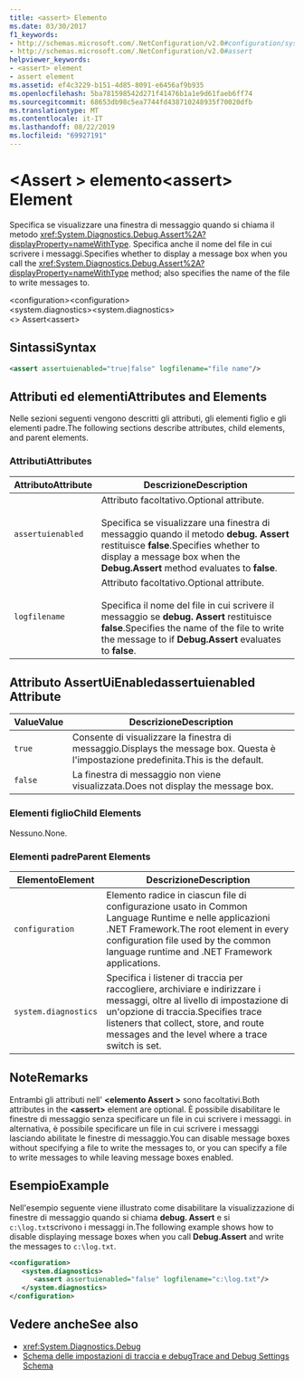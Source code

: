 ```yaml
---
title: <assert> Elemento
ms.date: 03/30/2017
f1_keywords:
- http://schemas.microsoft.com/.NetConfiguration/v2.0#configuration/system.diagnostics/assert
- http://schemas.microsoft.com/.NetConfiguration/v2.0#assert
helpviewer_keywords:
- <assert> element
- assert element
ms.assetid: ef4c3229-b151-4d85-8091-e6456af9b935
ms.openlocfilehash: 5ba781598542d271f41476b1a1e9d61faeb6ff74
ms.sourcegitcommit: 68653db98c5ea7744fd438710248935f70020dfb
ms.translationtype: MT
ms.contentlocale: it-IT
ms.lasthandoff: 08/22/2019
ms.locfileid: "69927191"
---
```

# <a name="assert-element"></a><span data-ttu-id="ece58-102">\<Assert > elemento</span><span class="sxs-lookup"><span data-stu-id="ece58-102">\<assert> Element</span></span>
<span data-ttu-id="ece58-103">Specifica se visualizzare una finestra di messaggio quando si chiama il metodo <xref:System.Diagnostics.Debug.Assert%2A?displayProperty=nameWithType>. Specifica anche il nome del file in cui scrivere i messaggi.</span><span class="sxs-lookup"><span data-stu-id="ece58-103">Specifies whether to display a message box when you call the <xref:System.Diagnostics.Debug.Assert%2A?displayProperty=nameWithType> method; also specifies the name of the file to write messages to.</span></span>  
  
 <span data-ttu-id="ece58-104">\<configuration></span><span class="sxs-lookup"><span data-stu-id="ece58-104">\<configuration></span></span>  
<span data-ttu-id="ece58-105">\<system.diagnostics></span><span class="sxs-lookup"><span data-stu-id="ece58-105">\<system.diagnostics></span></span>  
<span data-ttu-id="ece58-106">\<> Assert</span><span class="sxs-lookup"><span data-stu-id="ece58-106">\<assert></span></span>  
  
## <a name="syntax"></a><span data-ttu-id="ece58-107">Sintassi</span><span class="sxs-lookup"><span data-stu-id="ece58-107">Syntax</span></span>  
  
```xml  
<assert assertuienabled="true|false" logfilename="file name"/>  
```  
  
## <a name="attributes-and-elements"></a><span data-ttu-id="ece58-108">Attributi ed elementi</span><span class="sxs-lookup"><span data-stu-id="ece58-108">Attributes and Elements</span></span>  
 <span data-ttu-id="ece58-109">Nelle sezioni seguenti vengono descritti gli attributi, gli elementi figlio e gli elementi padre.</span><span class="sxs-lookup"><span data-stu-id="ece58-109">The following sections describe attributes, child elements, and parent elements.</span></span>  
  
### <a name="attributes"></a><span data-ttu-id="ece58-110">Attributi</span><span class="sxs-lookup"><span data-stu-id="ece58-110">Attributes</span></span>  
  
|<span data-ttu-id="ece58-111">Attributo</span><span class="sxs-lookup"><span data-stu-id="ece58-111">Attribute</span></span>|<span data-ttu-id="ece58-112">Descrizione</span><span class="sxs-lookup"><span data-stu-id="ece58-112">Description</span></span>|  
|---------------|-----------------|  
|`assertuienabled`|<span data-ttu-id="ece58-113">Attributo facoltativo.</span><span class="sxs-lookup"><span data-stu-id="ece58-113">Optional attribute.</span></span><br /><br /> <span data-ttu-id="ece58-114">Specifica se visualizzare una finestra di messaggio quando il metodo **debug. Assert** restituisce **false**.</span><span class="sxs-lookup"><span data-stu-id="ece58-114">Specifies whether to display a message box when the **Debug.Assert** method evaluates to **false**.</span></span>|  
|`logfilename`|<span data-ttu-id="ece58-115">Attributo facoltativo.</span><span class="sxs-lookup"><span data-stu-id="ece58-115">Optional attribute.</span></span><br /><br /> <span data-ttu-id="ece58-116">Specifica il nome del file in cui scrivere il messaggio se **debug. Assert** restituisce **false**.</span><span class="sxs-lookup"><span data-stu-id="ece58-116">Specifies the name of the file to write the message to if **Debug.Assert** evaluates to **false**.</span></span>|  
  
## <a name="assertuienabled-attribute"></a><span data-ttu-id="ece58-117">Attributo AssertUiEnabled</span><span class="sxs-lookup"><span data-stu-id="ece58-117">assertuienabled Attribute</span></span>  
  
|<span data-ttu-id="ece58-118">Value</span><span class="sxs-lookup"><span data-stu-id="ece58-118">Value</span></span>|<span data-ttu-id="ece58-119">Descrizione</span><span class="sxs-lookup"><span data-stu-id="ece58-119">Description</span></span>|  
|-----------|-----------------|  
|`true`|<span data-ttu-id="ece58-120">Consente di visualizzare la finestra di messaggio.</span><span class="sxs-lookup"><span data-stu-id="ece58-120">Displays the message box.</span></span> <span data-ttu-id="ece58-121">Questa è l'impostazione predefinita.</span><span class="sxs-lookup"><span data-stu-id="ece58-121">This is the default.</span></span>|  
|`false`|<span data-ttu-id="ece58-122">La finestra di messaggio non viene visualizzata.</span><span class="sxs-lookup"><span data-stu-id="ece58-122">Does not display the message box.</span></span>|  
  
### <a name="child-elements"></a><span data-ttu-id="ece58-123">Elementi figlio</span><span class="sxs-lookup"><span data-stu-id="ece58-123">Child Elements</span></span>  
 <span data-ttu-id="ece58-124">Nessuno.</span><span class="sxs-lookup"><span data-stu-id="ece58-124">None.</span></span>  
  
### <a name="parent-elements"></a><span data-ttu-id="ece58-125">Elementi padre</span><span class="sxs-lookup"><span data-stu-id="ece58-125">Parent Elements</span></span>  
  
|<span data-ttu-id="ece58-126">Elemento</span><span class="sxs-lookup"><span data-stu-id="ece58-126">Element</span></span>|<span data-ttu-id="ece58-127">Descrizione</span><span class="sxs-lookup"><span data-stu-id="ece58-127">Description</span></span>|  
|-------------|-----------------|  
|`configuration`|<span data-ttu-id="ece58-128">Elemento radice in ciascun file di configurazione usato in Common Language Runtime e nelle applicazioni .NET Framework.</span><span class="sxs-lookup"><span data-stu-id="ece58-128">The root element in every configuration file used by the common language runtime and .NET Framework applications.</span></span>|  
|`system.diagnostics`|<span data-ttu-id="ece58-129">Specifica i listener di traccia per raccogliere, archiviare e indirizzare i messaggi, oltre al livello di impostazione di un'opzione di traccia.</span><span class="sxs-lookup"><span data-stu-id="ece58-129">Specifies trace listeners that collect, store, and route messages and the level where a trace switch is set.</span></span>|  
  
## <a name="remarks"></a><span data-ttu-id="ece58-130">Note</span><span class="sxs-lookup"><span data-stu-id="ece58-130">Remarks</span></span>  
 <span data-ttu-id="ece58-131">Entrambi gli attributi nell'  **\<elemento Assert >** sono facoltativi.</span><span class="sxs-lookup"><span data-stu-id="ece58-131">Both attributes in the **\<assert>** element are optional.</span></span> <span data-ttu-id="ece58-132">È possibile disabilitare le finestre di messaggio senza specificare un file in cui scrivere i messaggi. in alternativa, è possibile specificare un file in cui scrivere i messaggi lasciando abilitate le finestre di messaggio.</span><span class="sxs-lookup"><span data-stu-id="ece58-132">You can disable message boxes without specifying a file to write the messages to, or you can specify a file to write messages to while leaving message boxes enabled.</span></span>  
  
## <a name="example"></a><span data-ttu-id="ece58-133">Esempio</span><span class="sxs-lookup"><span data-stu-id="ece58-133">Example</span></span>  
 <span data-ttu-id="ece58-134">Nell'esempio seguente viene illustrato come disabilitare la visualizzazione di finestre di messaggio quando si chiama **debug. Assert** e si `c:\log.txt`scrivono i messaggi in.</span><span class="sxs-lookup"><span data-stu-id="ece58-134">The following example shows how to disable displaying message boxes when you call **Debug.Assert** and write the messages to `c:\log.txt`.</span></span>  
  
```xml  
<configuration>  
   <system.diagnostics>  
      <assert assertuienabled="false" logfilename="c:\log.txt"/>  
   </system.diagnostics>  
</configuration>  
```  
  
## <a name="see-also"></a><span data-ttu-id="ece58-135">Vedere anche</span><span class="sxs-lookup"><span data-stu-id="ece58-135">See also</span></span>

- <xref:System.Diagnostics.Debug>
- [<span data-ttu-id="ece58-136">Schema delle impostazioni di traccia e debug</span><span class="sxs-lookup"><span data-stu-id="ece58-136">Trace and Debug Settings Schema</span></span>](index.md)
